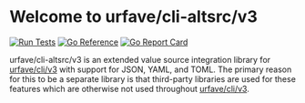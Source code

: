# Welcome to urfave/cli-altsrc/v3

[![Run Tests](https://github.com/urfave/cli-altsrc/actions/workflows/main.yml/badge.svg)](https://github.com/urfave/cli-altsrc/actions/workflows/main.yml)
[![Go Reference](https://pkg.go.dev/badge/github.com/urfave/cli-altsrc/v3.svg)](https://pkg.go.dev/github.com/urfave/cli-altsrc/v3)
[![Go Report Card](https://goreportcard.com/badge/github.com/urfave/cli-altsrc/v3)](https://goreportcard.com/report/github.com/urfave/cli-altsrc/v3)

urfave/cli-altsrc/v3 is an extended value source integration library for [urfave/cli/v3] with support for JSON,
YAML, and TOML. The primary reason for this to be a separate library is that third-party libraries are used for these
features which are otherwise not used throughout [urfave/cli/v3].

[urfave/cli/v3]: github.com/urfave/cli
